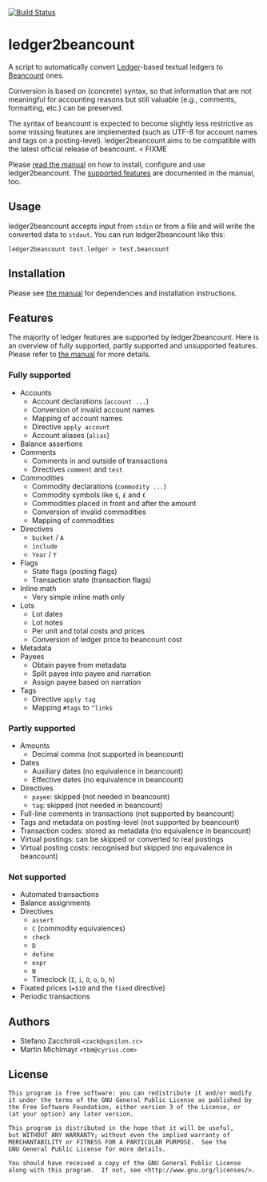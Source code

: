 [![Build Status](https://travis-ci.org/zacchiro/ledger2beancount.svg?branch=master)](https://travis-ci.org/zacchiro/ledger2beancount)


ledger2beancount
================

A script to automatically convert [Ledger](https://www.ledger-cli.org/)-based
textual ledgers to [Beancount](http://furius.ca/beancount/) ones.

Conversion is based on (concrete) syntax, so that information that are not
meaningful for accounting reasons but still valuable (e.g., comments,
formatting, etc.) can be preserved.

The syntax of beancount is expected to become slightly less restrictive
as some missing features are implemented (such as UTF-8 for account names
and tags on a posting-level).  ledger2beancount aims to be compatible with
the latest official release of beancount. < FIXME

Please [read the manual](docs/manual.md) on how to install, configure and
use ledger2beancount.  The [supported features](docs/manual.md#features)
are documented in the manual, too.


Usage
-----

ledger2beancount accepts input from `stdin` or from a file and will write
the converted data to `stdout`.  You can run ledger2beancount like this:

    ledger2beancount test.ledger > test.beancount


Installation
------------

Please see [the manual](docs/manual.md#installation) for dependencies and
installation instructions.


Features
--------

The majority of ledger features are supported by ledger2beancount.  Here
is an overview of fully supported, partly supported and unsupported features.
Please refer to [the manual](docs/manual.md#features) for more details.

### Fully supported

* Accounts
  * Account declarations (`account ...`)
  * Conversion of invalid account names
  * Mapping of account names
  * Directive `apply account`
  * Account aliases (`alias`)
* Balance assertions
* Comments
  * Comments in and outside of transactions
  * Directives `comment` and `test`
* Commodities
  * Commodity declarations (`commodity ...`)
  * Commodity symbols like `$`, `£` and `€`
  * Commodities placed in front and after the amount
  * Conversion of invalid commodities
  * Mapping of commodities
* Directives
  * `bucket` / `A`
  * `include`
  * `Year` / `Y`
* Flags
  * State flags (posting flags)
  * Transaction state (transaction flags)
* Inline math
  * Very simple inline math only
* Lots
  * Lot dates
  * Lot notes
  * Per unit and total costs and prices
  * Conversion of ledger price to beancount cost
* Metadata
* Payees
  * Obtain payee from metadata
  * Split payee into payee and narration
  * Assign payee based on narration
* Tags
  * Directive `apply tag`
  * Mapping `#tags` to `^links`

### Partly supported

* Amounts
  * Decimal comma (not supported in beancount)
* Dates
  * Auxiliary dates (no equivalence in beancount)
  * Effective dates (no equivalence in beancount)
* Directives
  * `payee`: skipped (not needed in beancount)
  * `tag`: skipped (not needed in beancount)
* Full-line comments in transactions (not supported by beancount)
* Tags and metadata on posting-level (not supported by beancount)
* Transaction codes: stored as metadata (no equivalence in beancount)
* Virtual postings: can be skipped or converted to real postings
* Virtual posting costs: recognised but skipped (no equivalence in beancount)

### Not supported

* Automated transactions
* Balance assignments
* Directives
  * `assert`
  * `C` (commodity equivalences)
  * `check`
  * `D`
  * `define`
  * `expr`
  * `N`
  * Timeclock (`I`, `i`, `O`, `o`, `b`, `h`)
* Fixated prices (`=$10` and the `fixed` directive)
* Periodic transactions


Authors
-------

* Stefano Zacchiroli `<zack@upsilon.cc>`
* Martin Michlmayr `<tbm@cyrius.com>`


License
-------

    This program is free software: you can redistribute it and/or modify
    it under the terms of the GNU General Public License as published by
    the Free Software Foundation, either version 3 of the License, or
    (at your option) any later version.

    This program is distributed in the hope that it will be useful,
    but WITHOUT ANY WARRANTY; without even the implied warranty of
    MERCHANTABILITY or FITNESS FOR A PARTICULAR PURPOSE.  See the
    GNU General Public License for more details.

    You should have received a copy of the GNU General Public License
    along with this program.  If not, see <http://www.gnu.org/licenses/>.
